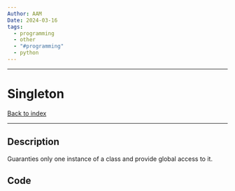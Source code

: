 ```yaml
---
Author: AAM
Date: 2024-03-16
tags:
  - programming
  - other
  - "#programming"
  - python
---
```

---
# Singleton

[Back to index](../PATTERNS.md)

---

## Description

Guaranties only one instance of a class and provide global access to it.

## Code

```
```